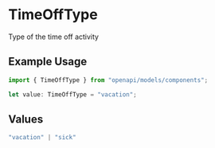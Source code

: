 # TimeOffType

Type of the time off activity

## Example Usage

```typescript
import { TimeOffType } from "openapi/models/components";

let value: TimeOffType = "vacation";
```

## Values

```typescript
"vacation" | "sick"
```